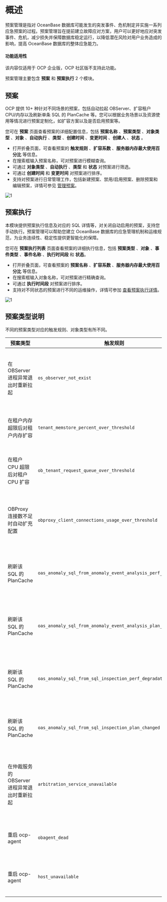 # 概述

预案管理是指对 OceanBase 数据库可能发生的突发事件、危机制定并实施一系列应急预案的过程。预案管理旨在提前建立故障应对方案，用户可以更好地应对突发事件、危机，减少损失并保障数据库稳定运行，以降低潜在风险对用户业务造成的影响，提高 OceanBase 数据库的整体应急能力。

<main id="notice" type='notice'>
<h4>功能适用性</h4>
<p>该内容仅适用于 OCP 企业版，OCP 社区版不支持此功能。</p>
</main>

预案管理主要包含 **预案** 和 **预案执行** 2 个模块。

## 预案

OCP 提供 10+ 种针对不同场景的预案，包括自动拉起 OBServer、扩容租户 CPU/内存以及刷新单条 SQL 的 PlanCache 等。您可以根据业务场景以及资源使用等情况进行预案定制化，如扩容方案以及是否启用预案等。

您可在 **预案** 页面查看预案的详细配置信息，包括 **预案名称** 、**预案类型** 、**对象类型** 、**对象** 、**自动执行** 、**类型** 、**创建时间** 、**变更时间** 、**创建人** 、**状态** 。

* 打开折叠页面，可查看预案的 **触发规则** 、**扩容系数** 、**服务器内存最大使用百分比** 等信息。
* 在搜索框输入预案名称，可对预案进行模糊查询。
* 可通过 **对象类型** 、**自动执行** 、**类型** 和 **状态** 对预案进行筛选。
* 可通过 **创建时间** 和 **变更时间** 对预案进行排序。
* 支持对预案进行日常管理工作，包括新建预案、禁用/启用预案、删除预案和编辑预案，详情可参见 [管理预案](200.manage-a-plan-template.md)。

![1](https://obbusiness-private.oss-cn-shanghai.aliyuncs.com/doc/img/ocp/430/%E9%A2%84%E6%A1%88%E5%88%97%E8%A1%A8.png)

## 预案执行

本模块提供预案执行信息及对应的 SQL 详情等，对关闭自动启用的预案，支持您手动执行。预案管理可以帮助您建立 OceanBase 数据库的应急管理机制和运维规范，为业务连续性、稳定性提供更智能化的保障。

您可在 **预案执行列表** 页面查看预案的详细执行信息，包括 **预案类型** 、**对象** 、**事件类型** 、**事件名称** 、**执行时间段** 和 **状态**。

* 打开折叠页面，可查看预案的 **预案名称** 、**扩容系数** 、**服务器内存最大使用百分比** 等信息。
* 在搜索框输入对象名称，可对预案进行精确查询。
* 可通过 **执行时间段** 对预案进行排序。
* 支持对不同状态的预案进行不同的运维操作，详情可参加 [查看预案执行详情](300.view-a-plan-execution-details.md)。

![1](https://obbusiness-private.oss-cn-shanghai.aliyuncs.com/doc/img/ocp/430/%E9%A2%84%E6%A1%88%E6%89%A7%E8%A1%8C%E5%88%97%E8%A1%A8.png)

## 预案类型说明

不同的预案类型对应的触发规则、对象类型有所不同。

|  预案类型  |  触发规则  | 对象类型  | 说明   |
|------------|------------|------------|---------|
|  在 OBServer 进程异常退出时重新拉起  |  `os_observer_not_exist` |  OB 服务  |  在 observer 进程异常退出时重新拉起，事件发生的 12 个小时之内仅拉起一次。  |
|  在租户内存超限后对租户内存扩容   |  `tenant_memstore_percent_over_threshold`   |  租户  |  当租户内使用存超限后，对租户内存进行自动扩容。  |
|  在租户 CPU 超限后对租户 CPU 扩容  |  `ob_tenant_request_queue_over_threshold`  |  租户   |   当租户 CPU 使用超限后，对租户 CPU 进行自动扩容。  |
|  OBProxy 连接数不足时自动扩充配置  |  `obproxy_client_connections_usage_over_threshold`  |  OBProxy集群  |  当 OBProxy 连接数不足时，自动扩充集群级别对应参数配置。   |
|  刷新该 SQL 的 PlanCache  |  `oas_anomaly_sql_from_anomaly_event_analysis_perf_degradation`  |  租户 |  OAS 异常分析场景下，SQL 性能下降时刷新本 SQL 的 PlanCache  |
|  刷新该 SQL 的 PlanCache  |  `oas_anomaly_sql_from_anomaly_event_analysis_plan_changed`   |  租户  |  OAS 异常分析场景下，SQL 执行计划恶化时刷新本 SQL 的 PlanCache   |
| 刷新该 SQL 的 PlanCache   |  `oas_anomaly_sql_from_sql_inspection_perf_degradation`   |  租户  |  SQL 巡检场景下：SQL 执行计划恶化时刷新本 SQL 的 PlanCache   |
| 刷新该 SQL 的 PlanCache   |  `oas_anomaly_sql_from_sql_inspection_plan_changed`   |  租户  |  SQL 巡检场景下：SQL 性能下降时刷新本 SQL 的 PlanCache   |
|  在仲裁服务的 OBServer 进程异常退出时重新拉起  |  `arbitration_service_unavailable`   |  仲裁服务  |  当仲裁服务的 observer 进程异常退出时重新拉起，事件发生的 12 个小时之内仅拉起一次。   |
|  重启 ocp-agent  |  `obagent_dead`   |   主机  |  当主机心跳检测失败时，尝试重启 ocp-agent。  |
|  重启 ocp-agent  |  `host_unavailable`   |  主机  |  当 agent 服务不可用时，尝试重启 ocp-agent。   |
